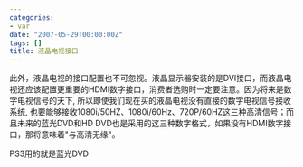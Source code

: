 ```yaml
---
categories:
- var
date: "2007-05-29T00:00:00Z"
tags: []
title: 液晶电视接口
---
```


此外，液晶电视的接口配置也不可忽视。液晶显示器安装的是DVI接口，而液晶电视还应该配置更重要的HDMI数字接口，消费者选购时一定要注意。因为将来是数字电视信号的天下, 所以即使我们现在买的液晶电视没有直接的数字电视信号接收系统, 也要能够接收1080i/50HZ、1080i/60Hz、720P/60HZ这三种高清信号；而且未来的蓝光DVD和HD DVD也是采用的这三种数字格式，如果没有HDMI数字接口，那将意味着"与高清无缘"。

PS3用的就是蓝光DVD
